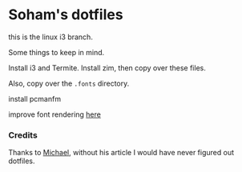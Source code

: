 # Soham's dotfiles   

this is the linux i3 branch. 

Some things to keep in mind.  

Install i3 and Termite. Install zim, then copy over these files. 

Also, copy over the `.fonts` directory. 

install pcmanfm

improve font rendering [here](https://www.maketecheasier.com/improve-font-rendering-linux/)

### Credits 
Thanks to [Michael](https://github.com/michaeljsmalley/dotfiles), without his article I would have never figured out dotfiles.  

